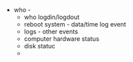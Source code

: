 

* who -
    * who logdin/logdout
    * reboot system - data/time log event
    * logs - other events
    * computer hardware status
    * disk statuc
    * 
